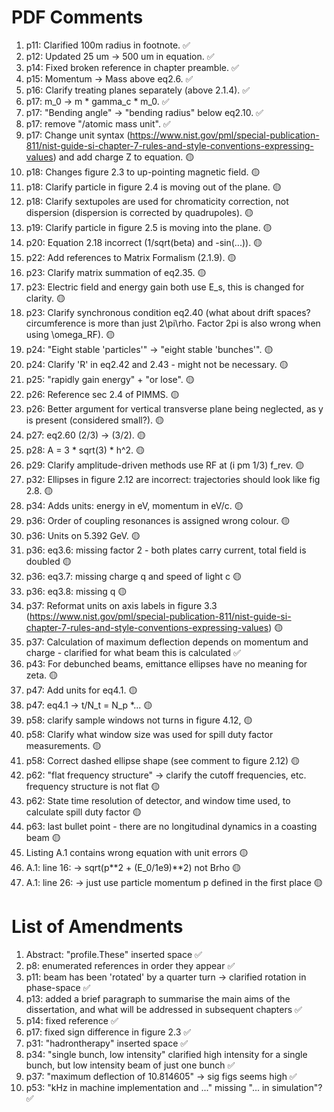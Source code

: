 # PDF Comments
1. p11: Clarified 100m radius in footnote. ✅
2. p12: Updated 25 um -> 500 um in equation. ✅
3. p14: Fixed broken reference in chapter preamble. ✅
4. p15: Momentum -> Mass above eq2.6. ✅
5. p16: Clarify treating planes separately (above 2.1.4). ✅
6. p17: m_0 -> m * gamma_c * m_0. ✅
7. p17: "Bending angle" -> "bending radius" below eq2.10. ✅
8. p17: remove "/atomic mass unit". ✅
9. p17: Change unit syntax (https://www.nist.gov/pml/special-publication-811/nist-guide-si-chapter-7-rules-and-style-conventions-expressing-values) and add charge Z to equation. 🟡
10. p18: Changes figure 2.3 to up-pointing magnetic field. 🟡
11. p18: Clarify particle in figure 2.4 is moving out of the plane. 🟡
12. p18: Clarify sextupoles are used for chromaticity correction, not dispersion (dispersion is corrected by quadrupoles). 🟡
13. p19: Clarify particle in figure 2.5 is moving into the plane. 🟡
14. p20: Equation 2.18 incorrect (1/sqrt(beta) and -sin(...)). 🟡
15. p22: Add references to Matrix Formalism (2.1.9). 🟡
16. p23: Clarify matrix summation of eq2.35. 🟡
17. p23: Electric field and energy gain both use E_s, this is changed for clarity. 🟡
18. p23: Clarify synchronous condition eq2.40 (what about drift spaces? circumference is more than just 2\pi\rho. Factor 2pi is also wrong when using \omega_RF). 🟡
19. p24: "Eight stable 'particles'" -> "eight stable 'bunches'". 🟡
20. p24: Clarify 'R' in eq2.42 and 2.43 - might not be necessary. 🟡
21. p25: "rapidly gain energy" + "or lose". 🟡
22. p26: Reference sec 2.4 of PIMMS. 🟡
23. p26: Better argument for vertical transverse plane being neglected, as y is present (considered small?). 🟡
24. p27: eq2.60 (2/3) -> (3/2). 🟡
25. p28: A = 3 * sqrt(3) * h^2. 🟡
26. p29: Clarify amplitude-driven methods use RF at (i pm 1/3) f_rev. 🟡
27. p32: Ellipses in figure 2.12 are incorrect: trajectories should look like fig 2.8. 🟡
28. p34: Adds units: energy in eV, momentum in eV/c. 🟡
29. p36: Order of coupling resonances is assigned wrong colour. 🟡
30. p36: Units on 5.392 GeV. 🟡
31. p36: eq3.6: missing factor 2 - both plates carry current, total field is doubled 🟡
32. p36: eq3.7: missing charge q and speed of light c 🟡
33. p36: eq3.8: missing q 🟡
34. p37: Reformat units on axis labels in figure 3.3 (https://www.nist.gov/pml/special-publication-811/nist-guide-si-chapter-7-rules-and-style-conventions-expressing-values) 🟡
35. p37: Calculation of maximum deflection depends on momentum and charge - clarified for what beam this is calculated ✅
36. p43: For debunched beams, emittance ellipses have no meaning for zeta. 🟡
37. p47: Add units for eq4.1. 🟡
38. p47: eq4.1 -> t/N_t = N_p *... 🟡
39. p58: clarify sample windows not turns in figure 4.12, 🟡
40. p58: Clarify what window size was used for spill duty factor measurements. 🟡
41. p58: Correct dashed ellipse shape (see comment to figure 2.12) 🟡
42. p62: "flat frequency structure" -> clarify the cutoff frequencies, etc. frequency structure is not flat 🟡
43. p62: State time resolution of detector, and window time used, to calculate spill duty factor 🟡
44. p63: last bullet point - there are no longitudinal dynamics in a coasting beam 🟡
45. Listing A.1 contains wrong equation with unit errors 🟡
46. A.1: line 16: -> sqrt(p**2 + (E_0/1e9)**2) not Brho 🟡
47. A.1: line 26: -> just use particle momentum p defined in the first place 🟡

# List of Amendments
1. Abstract: "profile.These" inserted space ✅
2. p8: enumerated references in order they appear ✅
3. p11: beam has been 'rotated' by a quarter turn -> clarified rotation in phase-space ✅
4. p13: added a brief paragraph to summarise the main aims of the dissertation, and what will be addressed in subsequent chapters ✅
5. p14: fixed reference ✅
6. p17: fixed sign difference in figure 2.3 ✅
7. p31: "hadrontherapy" inserted space ✅
8. p34: "single bunch, low intensity" clarified high intensity for a single bunch, but low intensity beam of just one bunch ✅
9. p37: "maximum deflection of 10.814605" -> sig figs seems high ✅
10. p53: "kHz in machine implementation and ..." missing "... in simulation"? ✅